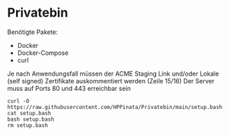 # Privatebin

Benötigte Pakete:
 - Docker
 - Docker-Compose
 - curl

Je nach Anwendungsfall müssen der ACME Staging Link und/oder Lokale (self signed) Zertifikate auskommentiert werden (Zeile 15/16)
Der Server muss auf Ports 80 und 443 erreichbar sein

```
curl -O https://raw.githubusercontent.com/HPPinata/Privatebin/main/setup.bash
cat setup.bash
bash setup.bash
rm setup.bash
```
